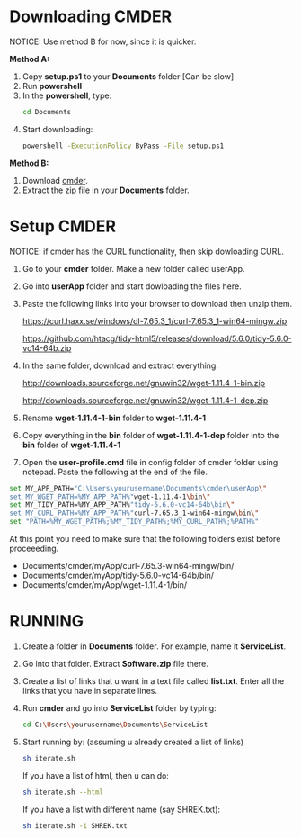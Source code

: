 


Downloading CMDER
=================
NOTICE: Use method B for now, since it is quicker.

**Method A:**
1. Copy **setup.ps1**  to your **Documents** folder [Can be slow]
2. Run **powershell**
3. In the **powershell**, type:
   ```bash
   cd Documents
   ```
4. Start downloading:
   ```bash
   powershell -ExecutionPolicy ByPass -File setup.ps1
   ```

**Method B:**
1. Download [cmder](https://github.com/cmderdev/cmder/releases/download/v1.3.12/cmder.zip "cmder").
2. Extract the zip file in your **Documents** folder.


Setup CMDER
===========
NOTICE: if cmder has the CURL functionality, then skip dowloading CURL.

1. Go to your **cmder** folder. Make a new folder called userApp.
2. Go into **userApp** folder and start dowloading the files here.
3. Paste the following links into your browser to download then unzip them.

     https://curl.haxx.se/windows/dl-7.65.3_1/curl-7.65.3_1-win64-mingw.zip
     
     https://github.com/htacg/tidy-html5/releases/download/5.6.0/tidy-5.6.0-vc14-64b.zip
     
4.  In the same folder, download and extract everything.

      http://downloads.sourceforge.net/gnuwin32/wget-1.11.4-1-bin.zip
      
      http://downloads.sourceforge.net/gnuwin32/wget-1.11.4-1-dep.zip
      
5. Rename **wget-1.11.4-1-bin** folder to **wget-1.11.4-1**
6. Copy everything in the **bin** folder of **wget-1.11.4-1-dep** folder into the **bin** folder of **wget-1.11.4-1**
7. Open the **user-profile.cmd** file in config folder of cmder folder using notepad. Paste the following at the end of the file.

```bash
set MY_APP_PATH="C:\Users\yourusername\Documents\cmder\userApp\"
set MY_WGET_PATH=%MY_APP_PATH%"wget-1.11.4-1\bin\"
set MY_TIDY_PATH=%MY_APP_PATH%"tidy-5.6.0-vc14-64b\bin\"
set MY_CURL_PATH=%MY_APP_PATH%"curl-7.65.3_1-win64-mingw\bin\"
set "PATH=%MY_WGET_PATH%;%MY_TIDY_PATH%;%MY_CURL_PATH%;%PATH%"
```

At this point you need to make sure that the following folders exist before proceeeding.
  - Documents/cmder/myApp/curl-7.65.3-win64-mingw/bin/
  - Documents/cmder/myApp/tidy-5.6.0-vc14-64b/bin/
  - Documents/cmder/myApp/wget-1.11.4-1/bin/

RUNNING
=======

1. Create a folder in **Documents** folder. For example, name it **ServiceList**.
2. Go into that folder. Extract **Software.zip** file there.
3. Create a list of links that u want in a text file called **list.txt**. Enter all the links that you have in separate lines.
5. Run **cmder** and go into **ServiceList** folder by typing:
    ```bash
    cd C:\Users\yourusername\Documents\ServiceList
    ```
6. Start running by: (assuming u already created a list of links)
   ```bash
   sh iterate.sh
   ```
   If you have a list of html, then u can do:
   ```bash
   sh iterate.sh --html
   ```

   If you have a list with different name (say SHREK.txt):
   ```bash
   sh iterate.sh -i SHREK.txt
   ```

